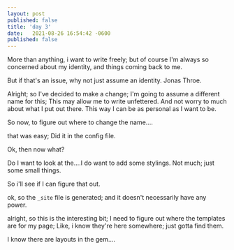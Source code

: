 ```yaml
---
layout: post
published: false
title: 'day 3'
date:   2021-08-26 16:54:42 -0600
published: false
---
```


More than anything, i want to write freely; but of course I'm always so concerned about my identity, and things coming back to me.

But if that's an issue, why not just assume an identity. Jonas Throe.

Alright; so I've decided to make a change; I'm going to assume a different name for this; This may allow me to write unfettered. And not worry to much about what I put out there. This way I can be as personal as I want to be.

So now, to figure out where to change the name....

that was easy; Did it in the config file.

Ok, then now what?

Do I want to look at the....I do want to add some stylings. Not much; just some small things.

So i'll see if I can figure that out.

ok, so the `_site` file is generated; and it doesn't necessarily have any power.

alright, so this is the interesting bit; I need to figure out where the templates are for my page; Like, i know they're here somewhere; just gotta find them.

I know there are layouts in the gem....